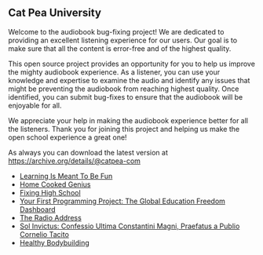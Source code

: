 Cat Pea University
---

Welcome to the audiobook bug-fixing project! We are dedicated to providing an excellent listening experience for our users. Our goal is to make sure that all the content is error-free and of the highest quality.

This open source project provides an opportunity for you to help us improve the mighty audiobook experience. As a listener, you can use your knowledge and expertise to examine the audio and identify any issues that might be preventing the audiobook from reaching highest quality. Once identified, you can submit bug-fixes to ensure that the audiobook will be enjoyable for all.

We appreciate your help in making the audiobook experience better for all the listeners. Thank you for joining this project and helping us make the open school experience a great one!

As always you can download the latest version at https://archive.org/details/@catpea-com

- [Learning Is Meant To Be Fun](docs/poem-2021.mp3)
- [Home Cooked Genius](docs/poem-2020.mp3)
- [Fixing High School](docs/poem-2019.mp3)
- [Your First Programming Project: The Global Education Freedom Dashboard](docs/poem-2018.mp3)
- [The Radio Address](docs/poem-2017.mp3)
- [Sol Invictus: Confessio Ultima Constantini Magni, Praefatus a Publio Cornelio Tacito](docs/poem-2016.mp3)
- [Healthy Bodybuilding](docs/poem-2015.mp3)

